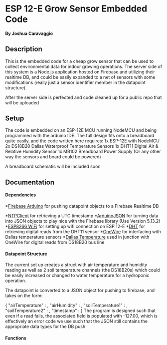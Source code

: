 # ESP 12-E Grow Sensor Embedded Code
#### By Joshua Caravaggio

## Description

This is the embedded code for a cheap grow sensor that can be used to collect environmental data for indoor growing operations. The server side of this system is a Node.js application hosted on Firebase and utilizing their realtime DB, and could be easily expanded to a net of sensors with some modifications (really just a sensor identifier member in the datapoint structure). 

After the server side is perfected and code cleaned up for a public repo that will be uploaded

## Setup

The code is embedded on an ESP-12E MCU running NodeMCU and being programmed with the arduino IDE. The full design fits onto a breadboard quite easily, and the code written here requires:
1x ESP-12E with NodeMCU
2x DS18B20 Dallas Waterproof Temperature Sensors
1x DHT11 Digital Air & Relative Humidity Sensor
1x MB102 Breadboard Power Supply (Or any other way the sensors and board could be powered)

A breadboard schematic will be included soon

## Documentation

#### Dependencies 
*[Firebase Arduino](https://github.com/FirebaseExtended/firebase-arduino) for pushing datapoint objects to a Firebase Realtime DB

*[NTPClient](https://github.com/arduino-libraries/NTPClient) for retrieving a UTC timestamp
*[ArduinoJSON](https://github.com/bblanchon/ArduinoJson) for turning data into JSON objects to play nice with the Firebase library (Use Version 5.13.2)
*[ESP8266 WiFi](https://github.com/esp8266/Arduino/tree/master/doc/esp8266wifi) for setting up wifi connection on ESP 12-E
*[DHT](https://github.com/adafruit/DHT-sensor-library) for retrieving digital reads from the DHT11 sensor 
*[OneWire](https://github.com/PaulStoffregen/OneWire) for interfacing with Dallas temperature sensors
*[Dallas Temperature](https://github.com/milesburton/Arduino-Temperature-Control-Library) used in junction with OneWire for digital reads from DS18B20 bus line

#### Datapoint Structure
The current set up creates a struct with air temperature and humidity reading as well as 2 soil temperature channels (the DS18B20s) which could be easily increased or changed to water temperature for a hydroponic operation.

The datapoint is converted to a JSON object for pushing to firebase, and takes on the form:

{
    "airTemperature" : <float>,
    "airHumidity" : <float>,
    "soilTemperature1" : <float>,
    "soilTemperature2" : <float>,
    "timestamp" : <integer>
}
The program is designed such that even if a read fails, the associated field is populated with -127.00, which is effectively an error code we use such that the JSON still contains the appropriate data types for the DB push.

#### Functions




